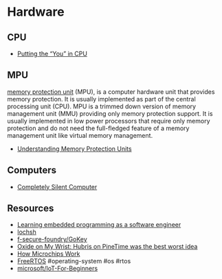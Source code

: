 # Hardware

## CPU

- [Putting the “You” in CPU](https://cpu.land)

## MPU

[memory protection unit](https://en.wikipedia.org/wiki/Memory_protection_unit) (MPU), is a computer hardware unit that provides memory protection. It is usually implemented as part of the central processing unit (CPU). MPU is a trimmed down version of memory management unit (MMU) providing only memory protection support. It is usually implemented in low power processors that require only memory protection and do not need the full-fledged feature of a memory management unit like virtual memory management.

- [Understanding Memory Protection Units](https://semiengineering.com/understanding-memory-protection-units/)

## Computers

- [Completely Silent Computer](https://tp69.blog/2018/04/17/completely-silent-computer/)

## Resources

- [Learning embedded programming as a software engineer](https://blog.athrunen.dev/learning-hardware-programming-as-a-software-engineer/)
- [lochsh](https://mcla.ug/blog/how-to-flash-an-led.html)
- [f-secure-foundry/GoKey](https://github.com/f-secure-foundry/GoKey)
- [Oxide on My Wrist: Hubris on PineTime was the best worst idea](https://artemis.sh/2022/03/28/oxide-hubris-on-pinetime.html)
- [How Microchips Work](https://exclusivearchitecture.com/03-technical-articles-IC-00-table-of-contents.html)
- [FreeRTOS](https://www.freertos.org/) #operating-system #os #rtos
- [microsoft/IoT-For-Beginners](https://github.com/microsoft/IoT-For-Beginners)
